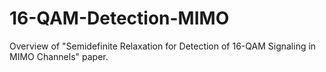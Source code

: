 # 16-QAM-Detection-MIMO
 Overview of "Semidefinite Relaxation for Detection of 16-QAM Signaling in MIMO Channels" paper.
